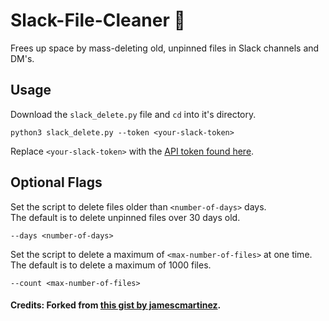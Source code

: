 # Slack-File-Cleaner 🛁
Frees up space by mass-deleting old, unpinned files in Slack channels and DM's.
## Usage
Download the `slack_delete.py` file and `cd` into it's directory.

```
python3 slack_delete.py --token <your-slack-token>
```
Replace `<your-slack-token>` with the [API token found here](https://api.slack.com/custom-integrations/legacy-tokens).

## Optional Flags
Set the script to delete files older than `<number-of-days>` days. <br>The default is to delete unpinned files over 30 days old.
```
--days <number-of-days>
```
Set the script to delete a maximum of `<max-number-of-files>` at one time. <br>The default is to delete a maximum of 1000 files.
```
--count <max-number-of-files>
```
#### Credits: Forked from [this gist by jamescmartinez](https://gist.github.com/jamescmartinez/909401b19c0f779fc9c1).
